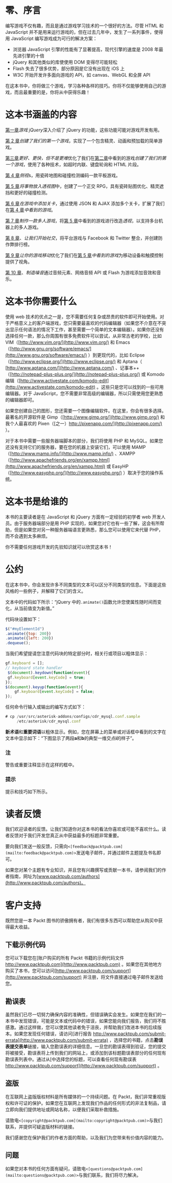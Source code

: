 # 零、序言

编写游戏不仅有趣，而且是通过游戏学习技术的一个很好的方法。尽管 HTML 和 JavaScript 并不是用来运行游戏的，但在过去几年中，发生了一系列事件，使得用 JavaScript 编写游戏成为可行的解决方案：

*   浏览器 JavaScript 引擎的性能有了显著提高，现代引擎的速度是 2008 年最先进引擎的十倍
*   jQuery 和其他类似的库使使用 DOM 变得尽可能轻松
*   Flash 失去了很多优势，部分原因是它没有出现在 iOS 上
*   W3C 开始开发许多面向游戏的 API，如 canvas、WebGL 和全屏 API

在这本书中，你将做三个游戏，学习各种各样的技巧。你将不仅能够使用自己的游戏，而且最重要的是，你将从中获得乐趣！

# 这本书涵盖的内容

[第一章](01.html "Chapter 1. jQuery for Games")*游戏 jQuery*深入介绍了 jQuery 的功能，这些功能可能对游戏开发有用。

[第 2 章](02.html "Chapter 2. Creating Our First Game")*创建了我们的第一个游戏*，实现了一个包含精灵、动画和预加载的简单游戏。

[第三章](03.html "Chapter 3. Better, Faster, but not Harder")*更好、更快，但不是更难*优化了我们在[第二章](02.html "Chapter 2. Creating Our First Game")中看到的游戏*创建了我们的第一个游戏*，使用了各种技术，如超时内联、键盘轮询和 HTML 片段。

[第 4 章](04.html "Chapter 4. Looking Sideways")*侧视*s，用瓷砖地图和碰撞检测编码一款平板游戏。

[第 5 章](05.html "Chapter 5. Putting Things into Perspective")*将事物放入透视图*中，创建了一个正交 RPG，具有瓷砖贴图优化、精灵遮挡和更好的碰撞检测。

[第 6 章](06.html "Chapter 6. Adding Levels to Your Games")*在游戏中添加关卡*，通过使用 JSON 和 AJAX 添加多个关卡，扩展了我们在[第 4 章](04.html "Chapter 4. Looking Sideways")*中看到的游戏*。

[第 7 章](07.html "Chapter 7. Making a Multiplayer Game")*制作一款多人游戏*，将[第 5 章](05.html "Chapter 5. Putting Things into Perspective")中看到的游戏进行改造*透视*，以支持多台机器上的多人游戏。

[第 8 章](08.html "Chapter 8. Let's Get Social")、*让我们开始社交*，将平台游戏与 Facebook 和 Twitter 整合，并创建防作弊排行榜。

[第 9 章](09.html "Chapter 9. Making Your Game Mobile")*让你的游戏移动*优化了我们在[第 5 章](05.html "Chapter 5. Putting Things into Perspective")*中看到的游戏*为移动设备和触摸控制提供了视角。

[第 10 章](10.html "Chapter 10. Making Some Noise")、*制造噪音*通过音频元素、网络音频 API 或 Flash 为游戏添加音效和音乐。

# 这本书你需要什么

使用 web 技术的优点之一是，您不需要任何复杂或昂贵的软件即可开始使用。对于严格意义上的客户端游戏，您只需要最喜欢的代码编辑器（如果您不介意在不突出显示任何语法的情况下工作，甚至需要一个简单的文本编辑器）。如果你还没有选择任何一款，那么你周围有很多免费软件可以尝试，从非常古老的学校，比如 VIM（[http://www.vim.org/](http://www.vim.org/) 和 Emacs（[http://www.gnu.org/software/emacs/](http://www.gnu.org/software/emacs/) ）到更现代的，比如 Eclipse（[http://www.eclipse.org/](http://www.eclipse.org/) 和 Aptana（ [http://www.aptana.com/](http://www.aptana.com/) 、记事本++（[http://notepad-plus-plus.org/](http://notepad-plus-plus.org/) 或 Komodo 编辑（[http://www.activestate.com/komodo-edit](http://www.activestate.com/komodo-edit) 。这些只是您可以找到的一些可用编辑器。对于 JavaScript，您不需要非常高级的编辑器，所以只需使用您更熟悉的编辑器即可。

如果您创建自己的图形，您还需要一个图像编辑软件。在这里，你会有很多选择。最著名的开源软件是 Gimp（[http://www.gimp.org/](http://www.gimp.org/) 和我个人最喜欢的 Pixen（[之一）http://pixenapp.com/](http://pixenapp.com/) ）。

对于本书中需要一些服务器端脚本的部分，我们将使用 PHP 和 MySQL。如果您还没有支持它们的服务器，要在您的机器上安装它们，可以使用 MAMP（[http://www.mamp.info/](http://www.mamp.info/) 、XAMPP（[http://www.apachefriends.org/en/xampp.html](http://www.apachefriends.org/en/xampp.html) 或 EasyHP（[http://www.easyphp.org/](http://www.easyphp.org/) ）取决于您的操作系统。

# 这本书是给谁的

本书的主要读者是在 JavaScript 和 jQuery 方面有一定经验的初学者 web 开发人员。由于服务器端部分是用 PHP 实现的，如果您对它也有一些了解，这会有所帮助，但是如果您对另一种服务器端语言更熟悉，那么您可以使用它来代替 PHP，而不会遇到太多麻烦。

你不需要任何游戏开发的先验知识就可以欣赏这本书！

# 公约

在这本书中，你会发现许多不同类型的文本可以区分不同类型的信息。下面是这些风格的一些例子，并解释了它们的含义。

文本中的代码如下所示：“jQuery 中的`.animate()`函数允许您使属性随时间而变化，从当前值变为新值。”

代码块设置如下：

```js
$("#myElementId")
.animate({top: 200})
.animate({left: 200})
.dequeue();
```

当我们希望提请您注意代码块的特定部分时，相关行或项目以粗体显示：

```js
gf.keyboard = [];
// keyboard state handler
 $(document).keydown(function(event){
 gf.keyboard[event.keyCode] = true;
});
$(document).keyup(function(event){
    gf.keyboard[event.keyCode] = false;
});
```

任何命令行输入或输出的编写方式如下：

```js
# cp /usr/src/asterisk-addons/configs/cdr_mysql.conf.sample
     /etc/asterisk/cdr_mysql.conf
```

**新术语**和**重要词语**以粗体显示。例如，您在屏幕上的菜单或对话框中看到的文字在文本中显示如下：“下图显示了两段**a**和**b**的典型一维交点**i**的样子”。

### 注

警告或重要注释显示在这样的框中。

### 提示

提示和技巧如下所示。

# 读者反馈

我们欢迎读者的反馈。让我们知道你对这本书的看法你喜欢或可能不喜欢什么。读者反馈对于我们开发您真正从中获益最多的标题非常重要。

要向我们发送一般反馈，只需向`<[feedback@packtpub.com](mailto:feedback@packtpub.com)>`发送电子邮件，并通过邮件主题提及书名即可。

如果您对某个主题有专业知识，并且您有兴趣撰写或贡献一本书，请参阅我们的作者指南，网址为[www.packtpub.com/authors](http://www.packtpub.com/authors)。

# 客户支持

既然您是一本 Packt 图书的骄傲拥有者，我们有很多东西可以帮助您从购买中获得最大收益。

## 下载示例代码

您可以下载您在[账户购买的所有 Packt 书籍的示例代码文件 http://www.packtpub.com](http://www.packtpub.com) 。如果您在其他地方购买了本书，您可以访问[http://www.packtpub.com/support](http://www.packtpub.com/support) 并注册，将文件直接通过电子邮件发送给您。

## 勘误表

虽然我们已尽一切努力确保内容的准确性，但错误确实会发生。如果您在我们的一本书中发现错误，可能是文本或代码中的错误，如果您能向我们报告，我们将不胜感激。通过这样做，您可以使其他读者免于沮丧，并帮助我们改进本书的后续版本。如果您发现任何错误，请访问[进行报告 http://www.packtpub.com/submit-errata](http://www.packtpub.com/submit-errata) ，选择您的书籍，点击**勘误表****提交****表单**链接，输入您勘误表的详细信息。一旦您的勘误表得到验证，您的提交将被接受，勘误表将上传到我们的网站上，或添加到该标题勘误表部分的任何现有勘误表列表中。通过从[中选择您的标题，可以查看任何现有勘误表 http://www.packtpub.com/support](http://www.packtpub.com/support) 。

## 盗版

在互联网上盗版版权材料是所有媒体的一个持续问题。在 Packt，我们非常重视版权和许可证的保护。如果您在互联网上发现我们作品的任何形式的非法复制品，请立即向我们提供地址或网站名称，以便我们采取补救措施。

请致电`<[copyright@packtpub.com](mailto:copyright@packtpub.com)>`与我们联系，并提供可疑盗版材料的链接。

我们感谢您在保护我们的作者方面的帮助，以及我们为您带来有价值内容的能力。

## 问题

如果您对本书的任何方面有疑问，请致电`<[questions@packtpub.com](mailto:questions@packtpub.com)>`与我们联系，我们将尽力解决。
